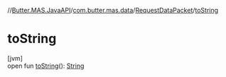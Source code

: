 //[Butter.MAS.JavaAPI](../../../index.md)/[com.butter.mas.data](../index.md)/[RequestDataPacket](index.md)/[toString](to-string.md)

# toString

[jvm]\
open fun [toString](to-string.md)(): [String](https://docs.oracle.com/javase/8/docs/api/java/lang/String.html)